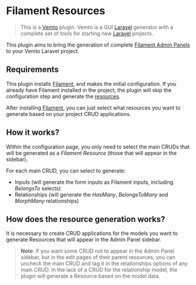 # Filament Resources

> This is a [Vemto](https://vemto.app/) plugin. Vemto is a GUI [Laravel](https://laravel.com/) generator with a complete set of tools for starting new [Laravel](https://laravel.com/) projects. 

This plugin aims to bring the generation of complete [Filament Admin Panels](https://filamentadmin.com/) to your Vemto Laravel project.

## Requirements

This plugin installs [Filament](https://filamentadmin.com/), and makes the initial configuration. If you already have Filament installed in the project, the plugin will skip the configuration step and generate the [resources](https://filamentadmin.com/docs/2.x/admin/resources).

After installing [Filament](https://filamentadmin.com/), you can just select what resources you want to generate based on your project CRUD applications.

## How it works?

Within the configuration page, you only need to select the main CRUDs that will be generated as a *Filament Resource* (those that will appear in the sidebar).

For each main CRUD, you can select to generate:

- Inputs (will generate the form inputs as Filament inputs, including *BelongsTo* selects)
- Relationships (will generate the *HasMany*, *BelongsToMany* and *MorphMany* relationships)

## How does the resource generation works?

It is necessary to create CRUD applications for the models you want to generate Resources that will appear in the Admin Panel sidebar.

> **Note**: If you want some CRUD not to appear in the Admin Panel sidebar, but in the edit pages of their parent resources, you can uncheck the main CRUD and tag it in the relationships options of any main CRUD. In the lack of a CRUD for the relationship model, the plugin will generate a Resource based on the model data.
